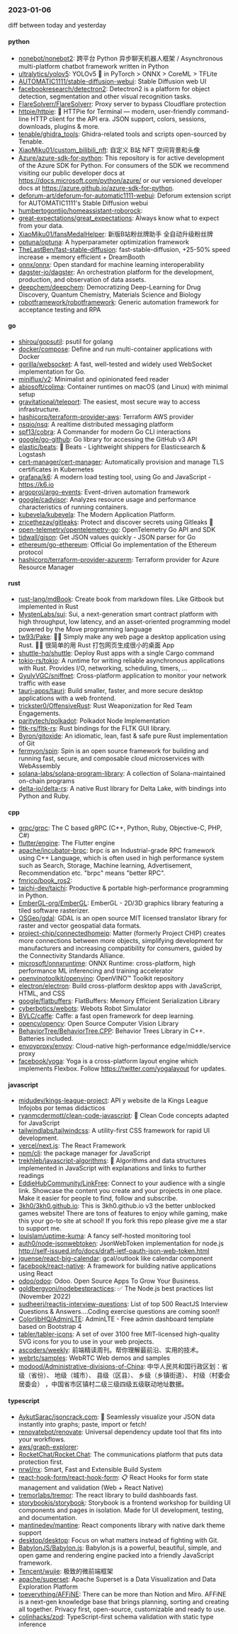 ### 2023-01-06
diff between today and yesterday

#### python
* [nonebot/nonebot2](https://github.com/nonebot/nonebot2): 跨平台 Python 异步聊天机器人框架 / Asynchronous multi-platform chatbot framework written in Python
* [ultralytics/yolov5](https://github.com/ultralytics/yolov5): YOLOv5 🚀 in PyTorch > ONNX > CoreML > TFLite
* [AUTOMATIC1111/stable-diffusion-webui](https://github.com/AUTOMATIC1111/stable-diffusion-webui): Stable Diffusion web UI
* [facebookresearch/detectron2](https://github.com/facebookresearch/detectron2): Detectron2 is a platform for object detection, segmentation and other visual recognition tasks.
* [FlareSolverr/FlareSolverr](https://github.com/FlareSolverr/FlareSolverr): Proxy server to bypass Cloudflare protection
* [httpie/httpie](https://github.com/httpie/httpie): 🥧 HTTPie for Terminal — modern, user-friendly command-line HTTP client for the API era. JSON support, colors, sessions, downloads, plugins & more.
* [tenable/ghidra_tools](https://github.com/tenable/ghidra_tools): Ghidra-related tools and scripts open-sourced by Tenable.
* [XiaoMiku01/custom_bilibili_nft](https://github.com/XiaoMiku01/custom_bilibili_nft): 自定义 B站 NFT 空间背景和头像
* [Azure/azure-sdk-for-python](https://github.com/Azure/azure-sdk-for-python): This repository is for active development of the Azure SDK for Python. For consumers of the SDK we recommend visiting our public developer docs at https://docs.microsoft.com/python/azure/ or our versioned developer docs at https://azure.github.io/azure-sdk-for-python.
* [deforum-art/deforum-for-automatic1111-webui](https://github.com/deforum-art/deforum-for-automatic1111-webui): Deforum extension script for AUTOMATIC1111's Stable Diffusion webui
* [humbertogontijo/homeassistant-roborock](https://github.com/humbertogontijo/homeassistant-roborock): 
* [great-expectations/great_expectations](https://github.com/great-expectations/great_expectations): Always know what to expect from your data.
* [XiaoMiku01/fansMedalHelper](https://github.com/XiaoMiku01/fansMedalHelper): 新版B站粉丝牌助手 全自动升级粉丝牌
* [optuna/optuna](https://github.com/optuna/optuna): A hyperparameter optimization framework
* [TheLastBen/fast-stable-diffusion](https://github.com/TheLastBen/fast-stable-diffusion): fast-stable-diffusion, +25-50% speed increase + memory efficient + DreamBooth
* [onnx/onnx](https://github.com/onnx/onnx): Open standard for machine learning interoperability
* [dagster-io/dagster](https://github.com/dagster-io/dagster): An orchestration platform for the development, production, and observation of data assets.
* [deepchem/deepchem](https://github.com/deepchem/deepchem): Democratizing Deep-Learning for Drug Discovery, Quantum Chemistry, Materials Science and Biology
* [robotframework/robotframework](https://github.com/robotframework/robotframework): Generic automation framework for acceptance testing and RPA

#### go
* [shirou/gopsutil](https://github.com/shirou/gopsutil): psutil for golang
* [docker/compose](https://github.com/docker/compose): Define and run multi-container applications with Docker
* [gorilla/websocket](https://github.com/gorilla/websocket): A fast, well-tested and widely used WebSocket implementation for Go.
* [miniflux/v2](https://github.com/miniflux/v2): Minimalist and opinionated feed reader
* [abiosoft/colima](https://github.com/abiosoft/colima): Container runtimes on macOS (and Linux) with minimal setup
* [gravitational/teleport](https://github.com/gravitational/teleport): The easiest, most secure way to access infrastructure.
* [hashicorp/terraform-provider-aws](https://github.com/hashicorp/terraform-provider-aws): Terraform AWS provider
* [nsqio/nsq](https://github.com/nsqio/nsq): A realtime distributed messaging platform
* [spf13/cobra](https://github.com/spf13/cobra): A Commander for modern Go CLI interactions
* [google/go-github](https://github.com/google/go-github): Go library for accessing the GitHub v3 API
* [elastic/beats](https://github.com/elastic/beats): 🐠 Beats - Lightweight shippers for Elasticsearch & Logstash
* [cert-manager/cert-manager](https://github.com/cert-manager/cert-manager): Automatically provision and manage TLS certificates in Kubernetes
* [grafana/k6](https://github.com/grafana/k6): A modern load testing tool, using Go and JavaScript - https://k6.io
* [argoproj/argo-events](https://github.com/argoproj/argo-events): Event-driven automation framework
* [google/cadvisor](https://github.com/google/cadvisor): Analyzes resource usage and performance characteristics of running containers.
* [kubevela/kubevela](https://github.com/kubevela/kubevela): The Modern Application Platform.
* [zricethezav/gitleaks](https://github.com/zricethezav/gitleaks): Protect and discover secrets using Gitleaks 🔑
* [open-telemetry/opentelemetry-go](https://github.com/open-telemetry/opentelemetry-go): OpenTelemetry Go API and SDK
* [tidwall/gjson](https://github.com/tidwall/gjson): Get JSON values quickly - JSON parser for Go
* [ethereum/go-ethereum](https://github.com/ethereum/go-ethereum): Official Go implementation of the Ethereum protocol
* [hashicorp/terraform-provider-azurerm](https://github.com/hashicorp/terraform-provider-azurerm): Terraform provider for Azure Resource Manager

#### rust
* [rust-lang/mdBook](https://github.com/rust-lang/mdBook): Create book from markdown files. Like Gitbook but implemented in Rust
* [MystenLabs/sui](https://github.com/MystenLabs/sui): Sui, a next-generation smart contract platform with high throughput, low latency, and an asset-oriented programming model powered by the Move programming language
* [tw93/Pake](https://github.com/tw93/Pake): 🤱🏻 Simply make any web page a desktop application using Rust. 🤱🏻 很简单的用 Rust 打包网页生成很小的桌面 App
* [shuttle-hq/shuttle](https://github.com/shuttle-hq/shuttle): Deploy Rust apps with a single Cargo command
* [tokio-rs/tokio](https://github.com/tokio-rs/tokio): A runtime for writing reliable asynchronous applications with Rust. Provides I/O, networking, scheduling, timers, ...
* [GyulyVGC/sniffnet](https://github.com/GyulyVGC/sniffnet): Cross-platform application to monitor your network traffic with ease
* [tauri-apps/tauri](https://github.com/tauri-apps/tauri): Build smaller, faster, and more secure desktop applications with a web frontend.
* [trickster0/OffensiveRust](https://github.com/trickster0/OffensiveRust): Rust Weaponization for Red Team Engagements.
* [paritytech/polkadot](https://github.com/paritytech/polkadot): Polkadot Node Implementation
* [fltk-rs/fltk-rs](https://github.com/fltk-rs/fltk-rs): Rust bindings for the FLTK GUI library.
* [Byron/gitoxide](https://github.com/Byron/gitoxide): An idiomatic, lean, fast & safe pure Rust implementation of Git
* [fermyon/spin](https://github.com/fermyon/spin): Spin is an open source framework for building and running fast, secure, and composable cloud microservices with WebAssembly
* [solana-labs/solana-program-library](https://github.com/solana-labs/solana-program-library): A collection of Solana-maintained on-chain programs
* [delta-io/delta-rs](https://github.com/delta-io/delta-rs): A native Rust library for Delta Lake, with bindings into Python and Ruby.

#### cpp
* [grpc/grpc](https://github.com/grpc/grpc): The C based gRPC (C++, Python, Ruby, Objective-C, PHP, C#)
* [flutter/engine](https://github.com/flutter/engine): The Flutter engine
* [apache/incubator-brpc](https://github.com/apache/incubator-brpc): brpc is an Industrial-grade RPC framework using C++ Language, which is often used in high performance system such as Search, Storage, Machine learning, Advertisement, Recommendation etc. "brpc" means "better RPC".
* [fmrico/book_ros2](https://github.com/fmrico/book_ros2): 
* [taichi-dev/taichi](https://github.com/taichi-dev/taichi): Productive & portable high-performance programming in Python.
* [EmberGL-org/EmberGL](https://github.com/EmberGL-org/EmberGL): EmberGL - 2D/3D graphics library featuring a tiled software rasterizer.
* [OSGeo/gdal](https://github.com/OSGeo/gdal): GDAL is an open source MIT licensed translator library for raster and vector geospatial data formats.
* [project-chip/connectedhomeip](https://github.com/project-chip/connectedhomeip): Matter (formerly Project CHIP) creates more connections between more objects, simplifying development for manufacturers and increasing compatibility for consumers, guided by the Connectivity Standards Alliance.
* [microsoft/onnxruntime](https://github.com/microsoft/onnxruntime): ONNX Runtime: cross-platform, high performance ML inferencing and training accelerator
* [openvinotoolkit/openvino](https://github.com/openvinotoolkit/openvino): OpenVINO™ Toolkit repository
* [electron/electron](https://github.com/electron/electron): Build cross-platform desktop apps with JavaScript, HTML, and CSS
* [google/flatbuffers](https://github.com/google/flatbuffers): FlatBuffers: Memory Efficient Serialization Library
* [cyberbotics/webots](https://github.com/cyberbotics/webots): Webots Robot Simulator
* [BVLC/caffe](https://github.com/BVLC/caffe): Caffe: a fast open framework for deep learning.
* [opencv/opencv](https://github.com/opencv/opencv): Open Source Computer Vision Library
* [BehaviorTree/BehaviorTree.CPP](https://github.com/BehaviorTree/BehaviorTree.CPP): Behavior Trees Library in C++. Batteries included.
* [envoyproxy/envoy](https://github.com/envoyproxy/envoy): Cloud-native high-performance edge/middle/service proxy
* [facebook/yoga](https://github.com/facebook/yoga): Yoga is a cross-platform layout engine which implements Flexbox. Follow https://twitter.com/yogalayout for updates.

#### javascript
* [midudev/kings-league-project](https://github.com/midudev/kings-league-project): API y website de la Kings League Infojobs por temas didácticos
* [ryanmcdermott/clean-code-javascript](https://github.com/ryanmcdermott/clean-code-javascript): 🛁 Clean Code concepts adapted for JavaScript
* [tailwindlabs/tailwindcss](https://github.com/tailwindlabs/tailwindcss): A utility-first CSS framework for rapid UI development.
* [vercel/next.js](https://github.com/vercel/next.js): The React Framework
* [npm/cli](https://github.com/npm/cli): the package manager for JavaScript
* [trekhleb/javascript-algorithms](https://github.com/trekhleb/javascript-algorithms): 📝 Algorithms and data structures implemented in JavaScript with explanations and links to further readings
* [EddieHubCommunity/LinkFree](https://github.com/EddieHubCommunity/LinkFree): Connect to your audience with a single link. Showcase the content you create and your projects in one place. Make it easier for people to find, follow and subscribe.
* [3kh0/3kh0.github.io](https://github.com/3kh0/3kh0.github.io): This is 3kh0.github.io v3 the better unblocked games website! There are tons of features to enjoy while gaming, make this your go-to site at school! If you fork this repo please give me a star to support me.
* [louislam/uptime-kuma](https://github.com/louislam/uptime-kuma): A fancy self-hosted monitoring tool
* [auth0/node-jsonwebtoken](https://github.com/auth0/node-jsonwebtoken): JsonWebToken implementation for node.js http://self-issued.info/docs/draft-ietf-oauth-json-web-token.html
* [jquense/react-big-calendar](https://github.com/jquense/react-big-calendar): gcal/outlook like calendar component
* [facebook/react-native](https://github.com/facebook/react-native): A framework for building native applications using React
* [odoo/odoo](https://github.com/odoo/odoo): Odoo. Open Source Apps To Grow Your Business.
* [goldbergyoni/nodebestpractices](https://github.com/goldbergyoni/nodebestpractices): ✅ The Node.js best practices list (November 2022)
* [sudheerj/reactjs-interview-questions](https://github.com/sudheerj/reactjs-interview-questions): List of top 500 ReactJS Interview Questions & Answers....Coding exercise questions are coming soon!!
* [ColorlibHQ/AdminLTE](https://github.com/ColorlibHQ/AdminLTE): AdminLTE - Free admin dashboard template based on Bootstrap 4
* [tabler/tabler-icons](https://github.com/tabler/tabler-icons): A set of over 3100 free MIT-licensed high-quality SVG icons for you to use in your web projects.
* [ascoders/weekly](https://github.com/ascoders/weekly): 前端精读周刊。帮你理解最前沿、实用的技术。
* [webrtc/samples](https://github.com/webrtc/samples): WebRTC Web demos and samples
* [modood/Administrative-divisions-of-China](https://github.com/modood/Administrative-divisions-of-China): 中华人民共和国行政区划：省级（省份）、 地级（城市）、 县级（区县）、 乡级（乡镇街道）、 村级（村委会居委会） ，中国省市区镇村二级三级四级五级联动地址数据。

#### typescript
* [AykutSarac/jsoncrack.com](https://github.com/AykutSarac/jsoncrack.com): 🔮 Seamlessly visualize your JSON data instantly into graphs; paste, import or fetch!
* [renovatebot/renovate](https://github.com/renovatebot/renovate): Universal dependency update tool that fits into your workflows.
* [aws/graph-explorer](https://github.com/aws/graph-explorer): 
* [RocketChat/Rocket.Chat](https://github.com/RocketChat/Rocket.Chat): The communications platform that puts data protection first.
* [nrwl/nx](https://github.com/nrwl/nx): Smart, Fast and Extensible Build System
* [react-hook-form/react-hook-form](https://github.com/react-hook-form/react-hook-form): 📋 React Hooks for form state management and validation (Web + React Native)
* [tremorlabs/tremor](https://github.com/tremorlabs/tremor): The react library to build dashboards fast.
* [storybookjs/storybook](https://github.com/storybookjs/storybook): Storybook is a frontend workshop for building UI components and pages in isolation. Made for UI development, testing, and documentation.
* [mantinedev/mantine](https://github.com/mantinedev/mantine): React components library with native dark theme support
* [desktop/desktop](https://github.com/desktop/desktop): Focus on what matters instead of fighting with Git.
* [BabylonJS/Babylon.js](https://github.com/BabylonJS/Babylon.js): Babylon.js is a powerful, beautiful, simple, and open game and rendering engine packed into a friendly JavaScript framework.
* [Tencent/wujie](https://github.com/Tencent/wujie): 极致的微前端框架
* [apache/superset](https://github.com/apache/superset): Apache Superset is a Data Visualization and Data Exploration Platform
* [toeverything/AFFiNE](https://github.com/toeverything/AFFiNE): There can be more than Notion and Miro. AFFiNE is a next-gen knowledge base that brings planning, sorting and creating all together. Privacy first, open-source, customizable and ready to use.
* [colinhacks/zod](https://github.com/colinhacks/zod): TypeScript-first schema validation with static type inference

